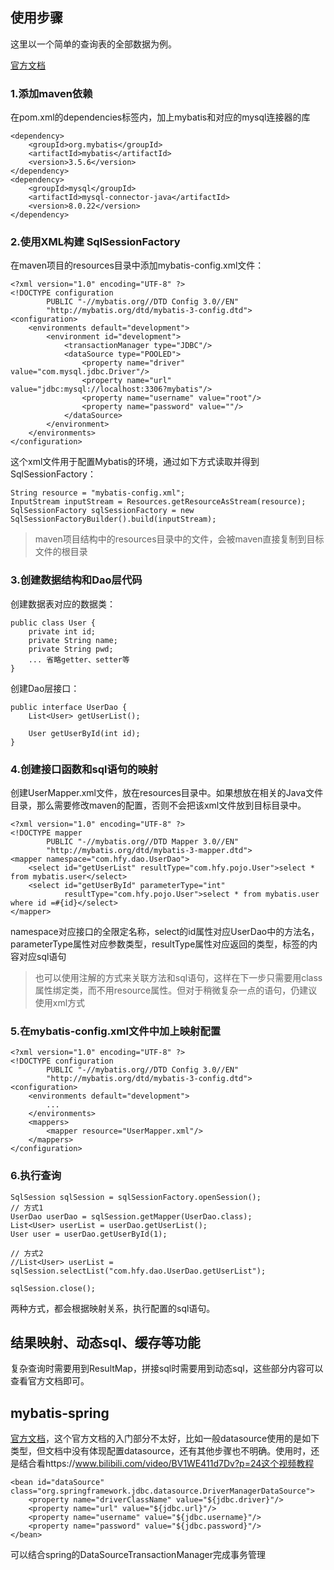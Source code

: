 ## 使用步骤
这里以一个简单的查询表的全部数据为例。

[官方文档](https://mybatis.org/mybatis-3/zh/index.html)
### 1.添加maven依赖
在pom.xml的dependencies标签内，加上mybatis和对应的mysql连接器的库
```
<dependency>
    <groupId>org.mybatis</groupId>
    <artifactId>mybatis</artifactId>
    <version>3.5.6</version>
</dependency>
<dependency>
    <groupId>mysql</groupId>
    <artifactId>mysql-connector-java</artifactId>
    <version>8.0.22</version>
</dependency>
```

### 2.使用XML构建 SqlSessionFactory
在maven项目的resources目录中添加mybatis-config.xml文件：
```
<?xml version="1.0" encoding="UTF-8" ?>
<!DOCTYPE configuration
        PUBLIC "-//mybatis.org//DTD Config 3.0//EN"
        "http://mybatis.org/dtd/mybatis-3-config.dtd">
<configuration>
    <environments default="development">
        <environment id="development">
            <transactionManager type="JDBC"/>
            <dataSource type="POOLED">
                <property name="driver" value="com.mysql.jdbc.Driver"/>
                <property name="url" value="jdbc:mysql://localhost:3306?mybatis"/>
                <property name="username" value="root"/>
                <property name="password" value=""/>
            </dataSource>
        </environment>
    </environments>
</configuration>
```
这个xml文件用于配置Mybatis的环境，通过如下方式读取并得到 SqlSessionFactory：
```
String resource = "mybatis-config.xml";
InputStream inputStream = Resources.getResourceAsStream(resource);
SqlSessionFactory sqlSessionFactory = new SqlSessionFactoryBuilder().build(inputStream);
```

> maven项目结构中的resources目录中的文件，会被maven直接复制到目标文件的根目录

### 3.创建数据结构和Dao层代码
创建数据表对应的数据类：
```
public class User {
    private int id;
    private String name;
    private String pwd;
    ... 省略getter、setter等
}
```

创建Dao层接口：
```
public interface UserDao {
    List<User> getUserList();

    User getUserById(int id);
}
```

### 4.创建接口函数和sql语句的映射
创建UserMapper.xml文件，放在resources目录中。如果想放在相关的Java文件目录，那么需要修改maven的配置，否则不会把该xml文件放到目标目录中。
```
<?xml version="1.0" encoding="UTF-8" ?>
<!DOCTYPE mapper
        PUBLIC "-//mybatis.org//DTD Mapper 3.0//EN"
        "http://mybatis.org/dtd/mybatis-3-mapper.dtd">
<mapper namespace="com.hfy.dao.UserDao">
    <select id="getUserList" resultType="com.hfy.pojo.User">select * from mybatis.user</select>
    <select id="getUserById" parameterType="int"
            resultType="com.hfy.pojo.User">select * from mybatis.user where id =#{id}</select>
</mapper>
```
namespace对应接口的全限定名称，select的id属性对应UserDao中的方法名，parameterType属性对应参数类型，resultType属性对应返回的类型，标签的内容对应sql语句

> 也可以使用注解的方式来关联方法和sql语句，这样在下一步只需要用class属性绑定类，而不用resource属性。但对于稍微复杂一点的语句，仍建议使用xml方式

### 5.在mybatis-config.xml文件中加上映射配置
```
<?xml version="1.0" encoding="UTF-8" ?>
<!DOCTYPE configuration
        PUBLIC "-//mybatis.org//DTD Config 3.0//EN"
        "http://mybatis.org/dtd/mybatis-3-config.dtd">
<configuration>
    <environments default="development">
        ...
    </environments>
    <mappers>
        <mapper resource="UserMapper.xml"/>
    </mappers>
</configuration>
```

### 6.执行查询
```
SqlSession sqlSession = sqlSessionFactory.openSession();
// 方式1
UserDao userDao = sqlSession.getMapper(UserDao.class);
List<User> userList = userDao.getUserList();
User user = userDao.getUserById(1);

// 方式2
//List<User> userList = sqlSession.selectList("com.hfy.dao.UserDao.getUserList");

sqlSession.close();
```
两种方式，都会根据映射关系，执行配置的sql语句。

## 结果映射、动态sql、缓存等功能
复杂查询时需要用到ResultMap，拼接sql时需要用到动态sql，这些部分内容可以查看官方文档即可。

## mybatis-spring
[官方文档](https://mybatis.org/spring/zh/index.html)，这个官方文档的入门部分不太好，比如一般datasource使用的是如下类型，但文档中没有体现配置datasource，还有其他步骤也不明确。使用时，还是结合看https://www.bilibili.com/video/BV1WE411d7Dv?p=24这个视频教程
```
<bean id="dataSource" class="org.springframework.jdbc.datasource.DriverManagerDataSource">
    <property name="driverClassName" value="${jdbc.driver}"/>
    <property name="url" value="${jdbc.url}"/>
    <property name="username" value="${jdbc.username}"/>
    <property name="password" value="${jdbc.password}"/>
</bean>
```

可以结合spring的DataSourceTransactionManager完成事务管理